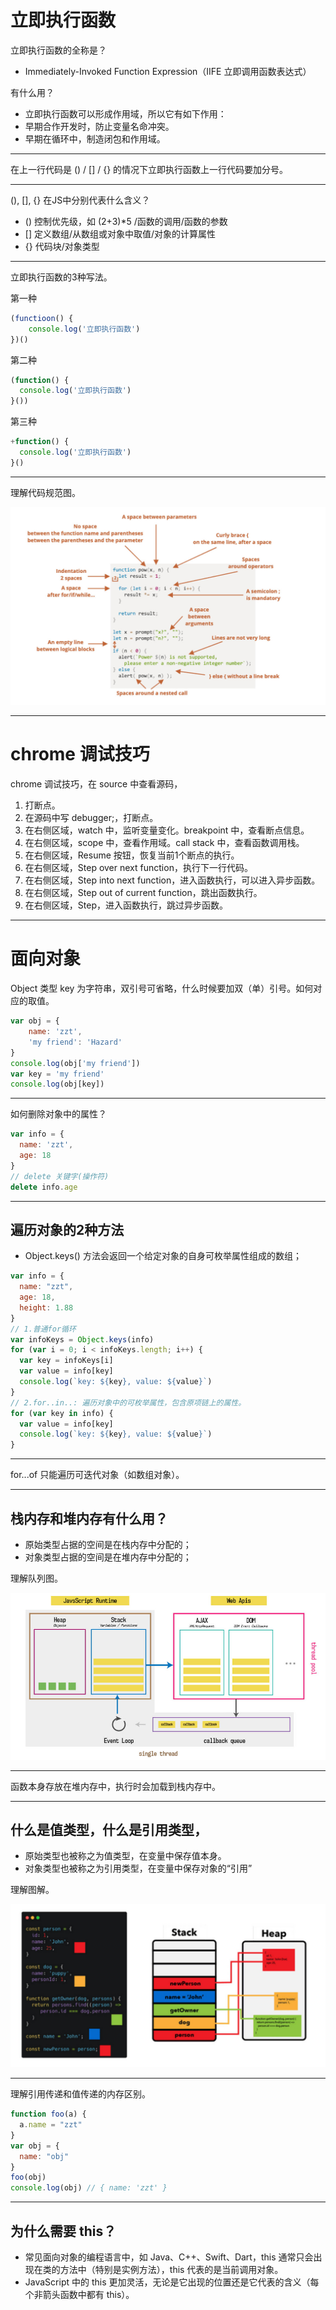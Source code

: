 # 立即执行函数

立即执行函数的全称是？

- Immediately-Invoked Function Expression（IIFE 立即调用函数表达式）

有什么用？

- 立即执行函数可以形成作用域，所以它有如下作用：
- 早期合作开发时，防止变量名命冲突。
- 早期在循环中，制造闭包和作用域。
-----

在上一行代码是 () / [] / {} 的情况下立即执行函数上一行代码要加分号。

-----

(), [], {} 在JS中分别代表什么含义？

- () 控制优先级，如 (2+3)*5 /函数的调用/函数的参数
- [] 定义数组/从数组或对象中取值/对象的计算属性
- {} 代码块/对象类型

-----

立即执行函数的3种写法。

第一种

```javascript
(functioon() {
	console.log('立即执行函数')
})()
```

第二种

```javascript
(function() {
  console.log('立即执行函数')
}())
```

第三种

```javascript
+function() {
  console.log('立即执行函数')
}()
```

-----

理解代码规范图。

![](NodeAssets/代码规范图.jpg)

-----

# chrome 调试技巧

chrome 调试技巧，在 source 中查看源码，

1. 打断点。
2. 在源码中写 debugger;，打断点。
3. 在右侧区域，watch 中，监听变量变化。breakpoint 中，查看断点信息。
4. 在右侧区域，scope 中，查看作用域。call stack 中，查看函数调用栈。
5. 在右侧区域，Resume 按钮，恢复当前1个断点的执行。
6. 在右侧区域，Step over next function，执行下一行代码。
7. 在右侧区域，Step into next function，进入函数执行，可以进入异步函数。
8. 在右侧区域，Step out of current function，跳出函数执行。
9. 在右侧区域，Step，进入函数执行，跳过异步函数。

-----

# 面向对象

Object 类型 key 为字符串，双引号可省略，什么时候要加双（单）引号。如何对应的取值。

```javascript
var obj = {
	name: 'zzt',
	'my friend': 'Hazard'
}
console.log(obj['my friend'])
var key = 'my friend'
console.log(obj[key])
```

-----

如何删除对象中的属性？

```javascript
var info = {
  name: 'zzt',
  age: 18
}
// delete 关键字(操作符)
delete info.age
```

-----

## 遍历对象的2种方法

- Object.keys() 方法会返回一个给定对象的自身可枚举属性组成的数组；

```javascript
var info = {
  name: "zzt",
  age: 18,
  height: 1.88
}
// 1.普通for循环
var infoKeys = Object.keys(info)
for (var i = 0; i < infoKeys.length; i++) {
  var key = infoKeys[i]
  var value = info[key]
  console.log(`key: ${key}, value: ${value}`)
}
// 2.for..in..: 遍历对象中的可枚举属性，包含原项链上的属性。
for (var key in info) {
  var value = info[key]
  console.log(`key: ${key}, value: ${value}`)
}
```

-----

for...of 只能遍历可迭代对象（如数组对象）。

-----

## 栈内存和堆内存有什么用？

- 原始类型占据的空间是在栈内存中分配的； 
- 对象类型占据的空间是在堆内存中分配的；

理解队列图。

![](NodeAssets/栈内存堆内存事件循环.jpg)

-----

函数本身存放在堆内存中，执行时会加载到栈内存中。

-----

## 什么是值类型，什么是引用类型，

- 原始类型也被称之为值类型，在变量中保存值本身。
- 对象类型也被称之为引用类型，在变量中保存对象的“引用”

理解图解。

![](NodeAssets/值类型引用类型.jpg)

-----

理解引用传递和值传递的内存区别。

```javascript
function foo(a) {
  a.name = "zzt"
}
var obj = {
  name: "obj"
}
foo(obj)
console.log(obj) // { name: 'zzt' }
```

-----

## 为什么需要 this？

- 常见面向对象的编程语言中，如 Java、C++、Swift、Dart，this 通常只会出现在类的方法中（特别是实例方法），this 代表的是当前调用对象。
- JavaScript 中的 this 更加灵活，无论是它出现的位置还是它代表的含义（每个非箭头函数中都有 this）。
